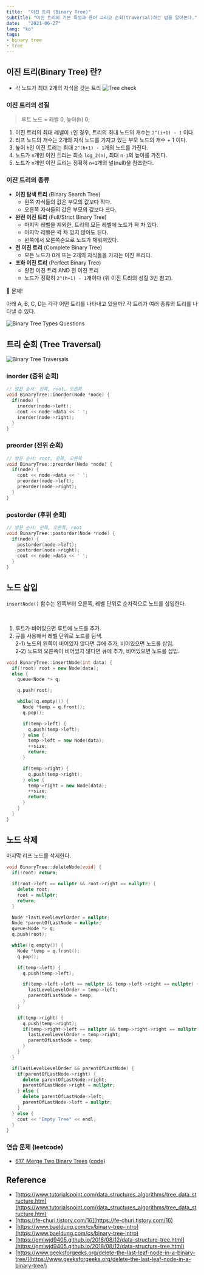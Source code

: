```yaml
---
title:  "이진 트리 (Binary Tree)"
subtitle: "이진 트리의 기본 특성과 용어 그리고 순회(traversal)하는 법을 알아본다."
date:   "2021-06-27"
lang: "ko"
tags:
- binary tree
- tree
---
```


## 이진 트리(Binary Tree) 란?
- 각 노드가 최대 2개의 자식을 갖는 트리
![Tree check](/images/in-post/dsa/tree/tree-binary-def.jpg)

### 이진 트리의 성질

> 루트 노드 = 레벨 0, 높이(h) 0;

1. 이진 트리의 최대 레벨이 `i`인 경우, 트리의 최대 노드의 개수는 `2^(i+1) - 1` 이다. 
2. 리프 노드의 개수는 2개의 자식 노드를 가지고 있는 부모 노드의 개수 + 1 이다.
3. 높이 `h`인 이진 트리는 최대 `2^(h+1) - 1`개의 노드를 가진다. 
4. 노드가 `n`개인 이진 트리는 최소 `log_2(n)`, 최대 `n-1`의 높이를 가진다.
5. 노드가 `n`개인 이진 트리는 정확히 `n+1`개의 널(null)을 참조한다.

### 이진 트리의 종류
- **이진 탐색 트리** (Binary Search Tree)
  + 왼쪽 자식들의 값은 부모의 값보다 작다.
  + 오른쪽 자식들의 값은 부모의 값보다 크다.
- **완전 이진 트리** (Full/Strict Binary Tree)
  + 마지막 레벨을 제외한, 트리의 모든 레벨에 노드가 꽉 차 있다.
  + 마지막 레벨은 꽉 차 있지 않아도 된다.
  + 왼쪽에서 오른쪽순으로 노드가 채워져있다.
- **전 이진 트리** (Complete Binary Tree)
  + 모든 노드가 0개 또는 2개의 자식들을 가지는 이진 트리다.
- **포화 이진 트리** (Perfect Binary Tree)
  + 완전 이진 트리 AND 전 이진 트리
  + 노드가 정확히 `2^(h+1) - 1`개이다 (위 이진 트리의 성질 3번 참고).

🛑 문제!

아래 A, B, C, D는 각각 어떤 트리를 나타내고 있을까? 각 트리가 여러 종류의 트리를 나타낼 수 있다.

![Binary Tree Types Questions](/images/in-post/dsa/tree/tree-binary-types-q.jpg)

## 트리 순회 (Tree Traversal)

![Binary Tree Traversals](/images/in-post/dsa/tree/tree-traversal.jpg)

### inorder (중위 순회)
```cpp
// 방문 순서: 왼쪽, root, 오른쪽
void BinaryTree::inorder(Node *node) {
  if(node) {
    inorder(node->left);
    cout << node->data << ' ';
    inorder(node->right);
  }
}
```

### preorder (전위 순회)

```cpp
// 방문 순서: root, 왼쪽, 오른쪽
void BinaryTree::preorder(Node *node) {
  if(node) {
    cout << node->data << ' ';
    preorder(node->left);
    preorder(node->right);
  }
}
```

### postorder (후위 순회)

```cpp
// 방문 순서: 왼쪽, 오른쪽, root
void BinaryTree::postorder(Node *node) {
  if(node) {
    postorder(node->left);
    postorder(node->right);
    cout << node->data << ' ';
  }
}
```

## 노드 삽입

`insertNode()` 함수는 왼쪽부터 오른쪽, 레벨 단위로 순차적으로 노드를 삽입한다.

<br>

1. 루트가 비어있으면 루트에 노드를 추가.
2. 큐를 사용해서 레벨 단위로 노드를 탐색. <br>
    2-1) 노드의 왼쪽이 비어있지 않다면 큐에 추가, 비어있으면 노드를 삽입. <br>
    2-2) 노드의 오른쪽이 비어있지 않다면 큐에 추가, 비어있으면 노드를 삽입. <br>

```cpp
void BinaryTree::insertNode(int data) {
  if(!root) root = new Node(data);
  else {
    queue<Node *> q;

    q.push(root);

    while(!q.empty()) {
      Node *temp = q.front();
      q.pop();

      if(temp->left) {
        q.push(temp->left);
      } else {
        temp->left = new Node(data);
        ++size;
        return;
      }

      if(temp->right) {
        q.push(temp->right);
      } else {
        temp->right = new Node(data);
        ++size;
        return;
      }
    }
  }
}
```

## 노드 삭제

마지막 리프 노드를 삭제한다.

```cpp
void BinaryTree::deleteNode(void) {
  if(!root) return;

  if(root->left == nullptr && root->right == nullptr) {
    delete root;
    root = nullptr;
    return;
  }

  Node *lastLevelLevelOrder = nullptr;
  Node *parentOfLastNode = nullptr;
  queue<Node *> q;
  q.push(root);

  while(!q.empty()) {
    Node *temp = q.front();
    q.pop();

    if(temp->left) {
      q.push(temp->left);

      if(temp->left->left == nullptr && temp->left->right == nullptr) {
        lastLevelLevelOrder = temp->left;
        parentOfLastNode = temp;
      }
    }

    if(temp->right) {
      q.push(temp->right);
      if(temp->right->left == nullptr && temp->right->right == nullptr) {
        lastLevelLevelOrder = temp->right;
        parentOfLastNode = temp;
      }
    }
  }

  if(lastLevelLevelOrder && parentOfLastNode) {
    if(parentOfLastNode->right) {
      delete parentOfLastNode->right;
      parentOfLastNode->right = nullptr;
    } else {
      delete parentOfLastNode->left;
      parentOfLastNode->left = nullptr;
    }
  } else {
    cout << "Empty Tree" << endl;
  }
}
```

### 연습 문제 (leetcode)
- [617. Merge Two Binary Trees](https://leetcode.com/problems/merge-two-binary-trees/) ([code](https://github.com/yuueu/cp/tree/leetcode/easy/617/617.cpp))

## Reference
- [https://www.tutorialspoint.com/data_structures_algorithms/tree_data_structure.htm](https://www.tutorialspoint.com/data_structures_algorithms/tree_data_structure.htm)
- [https://fe-churi.tistory.com/16](https://fe-churi.tistory.com/16)
- [https://www.baeldung.com/cs/binary-tree-intro](https://www.baeldung.com/cs/binary-tree-intro)
- [https://gmlwjd9405.github.io/2018/08/12/data-structure-tree.html](https://gmlwjd9405.github.io/2018/08/12/data-structure-tree.html)
- [https://www.geeksforgeeks.org/delete-the-last-leaf-node-in-a-binary-tree/](https://www.geeksforgeeks.org/delete-the-last-leaf-node-in-a-binary-tree/)